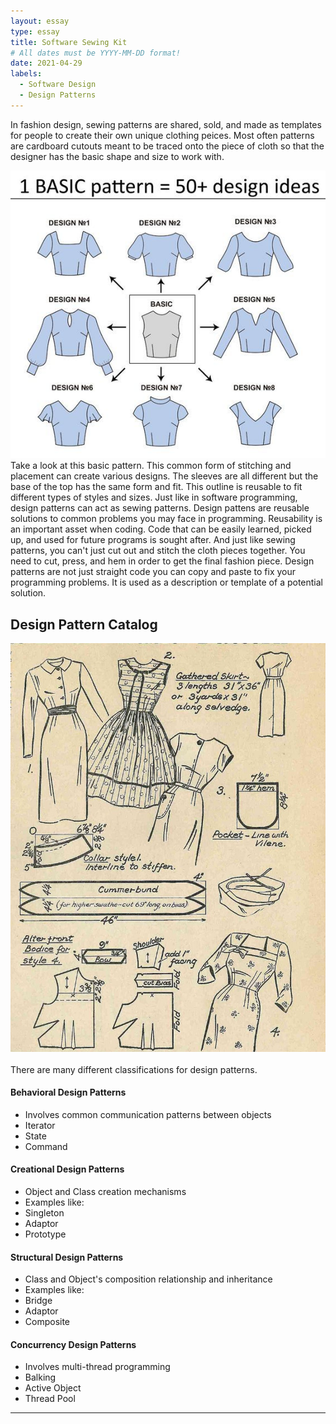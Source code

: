 ```yaml
---
layout: essay
type: essay
title: Software Sewing Kit
# All dates must be YYYY-MM-DD format!
date: 2021-04-29
labels:
  - Software Design
  - Design Patterns
---
```


In fashion design, sewing patterns are shared, sold, and made as templates for people to create their own unique clothing peices. Most often patterns are cardboard cutouts meant to be traced onto the piece of cloth so that the designer has the basic shape and size to work with. 

<img class="ui medium left floated image" src="../images/sp1.jpg">
<br>
Take a look at this basic pattern. This common form of stitching and placement can create various designs. The sleeves are all different but the base of the top has the same form and fit. This outline is reusable to fit different types of styles and sizes. Just like in software programming, design patterns can act as sewing patterns. Design pattens are reusable solutions to common problems you may face in programming. Reusability is an important asset when coding. Code that can be easily learned, picked up, and used for future programs is sought after. And just like sewing patterns, you can't just cut out and stitch the cloth pieces together. You need to cut, press, and hem in order to get the final fashion piece. Design patterns are not just straight code you can copy and paste to fix your programming problems. It is used as a description or template of a potential solution. 

## Design Pattern Catalog

<img class="ui center floated image" src="../images/sp.jpg">
<br><br>
There are many different classifications for design patterns.

<h4>Behavioral Design Patterns</h4>

<ul>
  <li>Involves common communication patterns between objects</li>
  <li>Iterator</li>
   <li>State</li>
  <li>Command</li>
</ul>

<h4>Creational Design Patterns</h4>

<ul>
  <li>Object and Class creation mechanisms</li>
  <Li>Examples like:</li>
  <li>Singleton</li>
   <li>Adaptor</li>
  <li>Prototype</li>
</ul>

<h4>Structural Design Patterns</h4>

<ul>
  <li>Class and Object's composition relationship and inheritance</li>
   <Li>Examples like:</li>
  <li>Bridge</li>
   <li>Adaptor</li>
  <li>Composite</li>
</ul>

<h4>Concurrency Design Patterns</h4>

<ul>
  <li>Involves multi-thread programming</li>
  <li>Balking</li>
   <li>Active Object</li>
  <li>Thread Pool</li>
</ul>

<hr>
